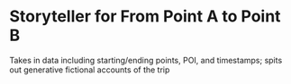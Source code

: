 # Storyteller for From Point A to Point B

Takes in data including starting/ending points, POI, and timestamps; spits out generative fictional accounts of the trip
